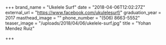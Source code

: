 +++
brand_name = "Ukelele Surf"
date = "2018-04-06T12:02:27Z"
external_url = "https://www.facebook.com/ukulelesurf/"
graduation_year = 2017
masthead_image = ""
phone_number = "(506) 8663-5552"
teaser_image = "/uploads/2018/04/06/ukelele-surf.jpg"
title = "Yohan Mendez Ruiz"

+++
